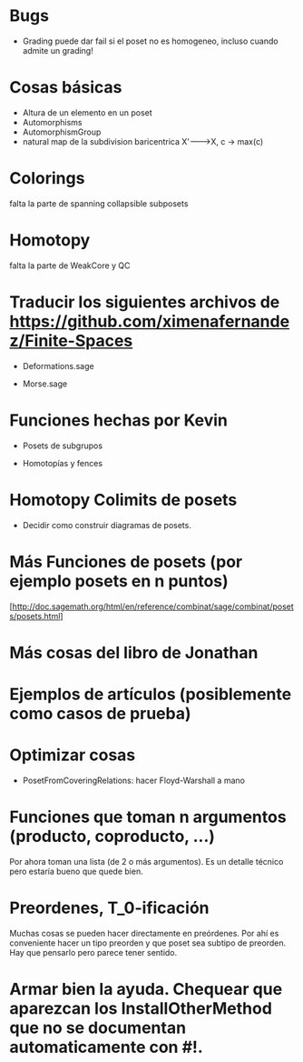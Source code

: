 # Bugs

* Grading puede dar fail si el poset no es homogeneo, incluso cuando admite un grading!


# Cosas básicas
* Altura de un elemento en un poset
* Automorphisms
* AutomorphismGroup
* natural map de la subdivision baricentrica X'--->X, c -> max(c)

# Colorings

falta la parte de spanning collapsible subposets

# Homotopy 
falta la parte de WeakCore y QC

# Traducir los siguientes archivos de https://github.com/ximenafernandez/Finite-Spaces

* Deformations.sage

* Morse.sage

# Funciones hechas por Kevin

* Posets de subgrupos

* Homotopías y fences

# Homotopy Colimits de posets

* Decidir como construir diagramas de posets.

# Más Funciones de posets (por ejemplo posets en n puntos)
[http://doc.sagemath.org/html/en/reference/combinat/sage/combinat/posets/posets.html]

# Más cosas del libro de Jonathan

# Ejemplos de artículos (posiblemente como casos de prueba)


# Optimizar cosas

* PosetFromCoveringRelations: hacer Floyd-Warshall a mano


# Funciones que toman n argumentos (producto, coproducto, ...)

Por ahora toman una lista (de 2 o más argumentos). Es un detalle técnico pero estaría bueno que quede bien.

# Preordenes, T_0-ificación

Muchas cosas se pueden hacer directamente en preórdenes. Por ahí es conveniente hacer un tipo preorden y que poset sea subtipo de preorden. Hay que pensarlo pero parece tener sentido.


# Armar bien la ayuda. Chequear que aparezcan los InstallOtherMethod que no se documentan automaticamente con #!.
